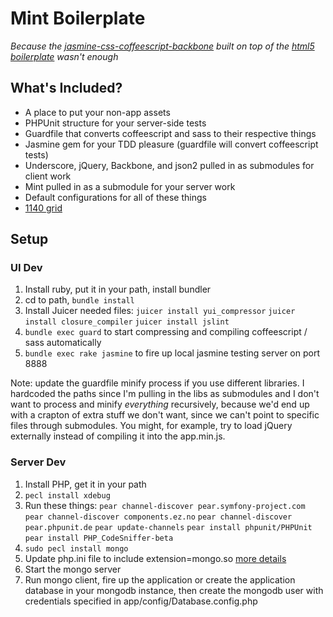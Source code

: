 Mint Boilerplate
================

*Because the [jasmine-css-coffeescript-backbone](https://github.com/ajacksified/Jasmine-Backbone-SASS-HTML5-Boilerplate)
built on top of the [html5 boilerplate](http://html5boilerplate.com/) wasn't enough*

## What's Included?

* A place to put your non-app assets
* PHPUnit structure for your server-side tests
* Guardfile that converts coffeescript and sass to their respective things
* Jasmine gem for your TDD pleasure (guardfile will convert coffeescript tests)
* Underscore, jQuery, Backbone, and json2 pulled in as submodules for client work
* Mint pulled in as a submodule for your server work
* Default configurations for all of these things
* [1140 grid](http://cssgrid.net/)

## Setup

### UI Dev

1. Install ruby, put it in your path, install bundler
2. cd to path, `bundle install`
3. Install Juicer needed files: `juicer install yui_compressor` `juicer install closure_compiler` `juicer install jslint`
4. `bundle exec guard` to start compressing and compiling coffeescript / sass automatically
5. `bundle exec rake jasmine` to fire up local jasmine testing server on port 8888

Note: update the guardfile minify process if you use different libraries. I
hardcoded the paths since I'm pulling in the libs as submodules and I don't
want to process and minify *everything* recursively, because we'd end up with
a crapton of extra stuff we don't want, since we can't point to specific files
through submodules. You might, for example, try to load jQuery externally
instead of compiling it into the app.min.js.

### Server Dev

1. Install PHP, get it in your path
2. `pecl install xdebug`
3. Run these things:
    `pear channel-discover pear.symfony-project.com`
    `pear channel-discover components.ez.no`
    `pear channel-discover pear.phpunit.de`
    `pear update-channels`
    `pear install phpunit/PHPUnit`
    `pear install PHP_CodeSniffer-beta`
4. `sudo pecl install mongo`
5. Update php.ini file to include extension=mongo.so [more details](http://www.mongodb.org/display/DOCS/PHP+Language+Center)
6. Start the mongo server
7. Run mongo client, fire up the application or create the application database in your mongodb instance, then create
the mongodb user with credentials specified in app/config/Database.config.php
